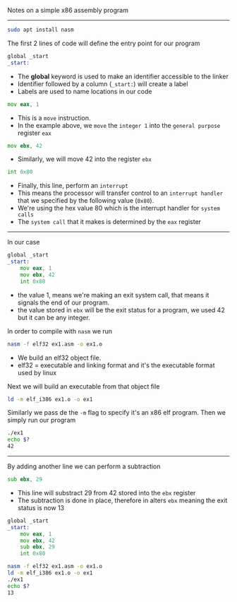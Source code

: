 Notes on a simple x86 assembly program

- - -

```bash
sudo apt install nasm
```

The first 2 lines of code will define the entry point for our program

```asm
global _start
_start: 
```

- The **global** keyword is used to make an identifier accessible to the linker
- Identifier followed by a column (`_start:`) will create a label
- Labels are used to name locations in our code

```asm
mov eax, 1
```

- This is a `move` instruction.
- In the example above, we `move` the `integer 1` into the `general purpose` register `eax`

```asm
mov ebx, 42
```

- Similarly, we will move 42 into the register `ebx`

```asm
int 0x80
```

- Finally, this line, perform an `interrupt`
- This means the processor will transfer control to an `interrupt handler` that we specified by the following value (`0x80`).
- We're using the hex value 80 which is the interrupt handler for `system calls`
- The `system call` that it makes is determined by the `eax` register

- - -

In our case 

```asm
global _start
_start:
    mov eax, 1
    mov ebx, 42
    int 0x80
```

- the value 1, means we're making an exit system call, that means it signals the end of our program.
- the value stored in `ebx` will be the exit status for a program, we used 42 but it can be any integer.

In order to compile with `nasm` we run 

```bash
nasm -f elf32 ex1.asm -o ex1.o
```

- We build an elf32 object file.
- elf32 = executable and linking format and it's the executable format used by linux

Next we will build an executable from that object file

```bash
ld -m elf_i386 ex1.o -o ex1
```

Similarly we pass de the `-m` flag to specify it's an x86 elf program.
Then we simply run our program

```bash
./ex1
echo $?
42
```

- - - 

By adding another line we can perform a subtraction

```asm
sub ebx, 29
```

- This line will substract 29 from 42 stored into the `ebx` register
- The subtraction is done in place, therefore in alters `ebx` meaning the exit status is now 13

```asm
global _start
_start:
    mov eax, 1
    mov ebx, 42
    sub ebx, 29
    int 0x80
```

```bash
nasm -f elf32 ex1.asm -o ex1.o
ld -m elf_i386 ex1.o -o ex1
./ex1
echo $?
13
```